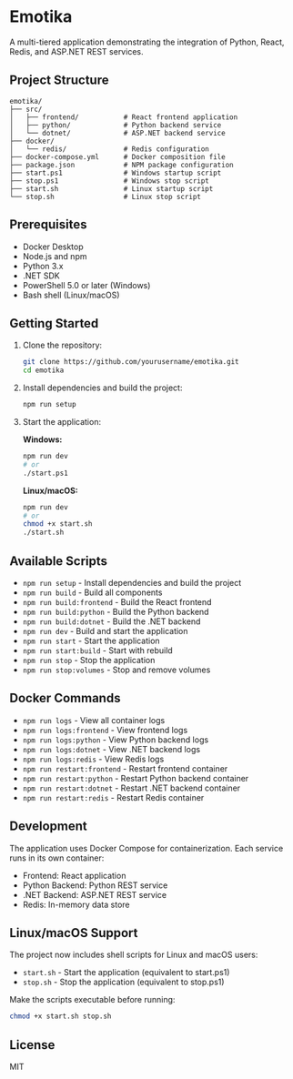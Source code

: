 # Emotika

A multi-tiered application demonstrating the integration of Python, React, Redis, and ASP.NET REST services.

## Project Structure

```
emotika/
├── src/
│   ├── frontend/           # React frontend application
│   ├── python/             # Python backend service
│   └── dotnet/             # ASP.NET backend service
├── docker/
│   └── redis/              # Redis configuration
├── docker-compose.yml      # Docker composition file
├── package.json            # NPM package configuration
├── start.ps1               # Windows startup script
├── stop.ps1                # Windows stop script
├── start.sh                # Linux startup script
└── stop.sh                 # Linux stop script
```

## Prerequisites

- Docker Desktop
- Node.js and npm
- Python 3.x
- .NET SDK
- PowerShell 5.0 or later (Windows)
- Bash shell (Linux/macOS)

## Getting Started

1. Clone the repository:
   ```bash
   git clone https://github.com/yourusername/emotika.git
   cd emotika
   ```

2. Install dependencies and build the project:
   ```bash
   npm run setup
   ```

3. Start the application:

   **Windows:**
   ```bash
   npm run dev
   # or
   ./start.ps1
   ```

   **Linux/macOS:**
   ```bash
   npm run dev
   # or
   chmod +x start.sh
   ./start.sh
   ```

## Available Scripts

- `npm run setup` - Install dependencies and build the project
- `npm run build` - Build all components
- `npm run build:frontend` - Build the React frontend
- `npm run build:python` - Build the Python backend
- `npm run build:dotnet` - Build the .NET backend
- `npm run dev` - Build and start the application
- `npm run start` - Start the application
- `npm run start:build` - Start with rebuild
- `npm run stop` - Stop the application
- `npm run stop:volumes` - Stop and remove volumes

## Docker Commands

- `npm run logs` - View all container logs
- `npm run logs:frontend` - View frontend logs
- `npm run logs:python` - View Python backend logs
- `npm run logs:dotnet` - View .NET backend logs
- `npm run logs:redis` - View Redis logs
- `npm run restart:frontend` - Restart frontend container
- `npm run restart:python` - Restart Python backend container
- `npm run restart:dotnet` - Restart .NET backend container
- `npm run restart:redis` - Restart Redis container

## Development

The application uses Docker Compose for containerization. Each service runs in its own container:

- Frontend: React application
- Python Backend: Python REST service
- .NET Backend: ASP.NET REST service
- Redis: In-memory data store

## Linux/macOS Support

The project now includes shell scripts for Linux and macOS users:

- `start.sh` - Start the application (equivalent to start.ps1)
- `stop.sh` - Stop the application (equivalent to stop.ps1)

Make the scripts executable before running:
```bash
chmod +x start.sh stop.sh
```

## License

MIT 
